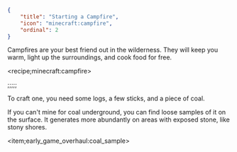 ```json
{
	"title": "Starting a Campfire",
	"icon": "minecraft:campfire",
	"ordinal": 2
}
```

Campfires are your best friend out in the wilderness. They will keep you warm, light up the surroundings, and cook food for free.

<recipe;minecraft:campfire>

;;;;;

To craft one, you need some logs, a few sticks, and a piece of coal.


If you can't mine for coal underground, you can find loose samples of it on the surface. It generates more abundantly on areas with exposed stone, like stony shores.

<item;early_game_overhaul:coal_sample>